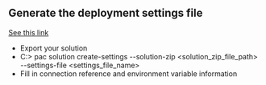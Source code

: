 ## Generate the deployment settings file

[See this link](https://learn.microsoft.com/en-us/power-platform/alm/conn-ref-env-variables-build-tools)

* Export your solution
* C:\> pac solution create-settings --solution-zip <solution_zip_file_path> --settings-file <settings_file_name>
* Fill in connection reference and environment variable information